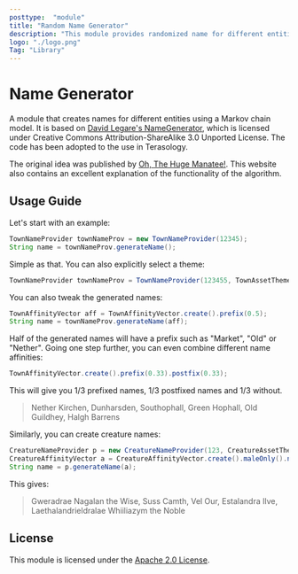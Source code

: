 ```yaml
---
posttype:  "module"  
title: "Random Name Generator"
description: "This module provides randomized name for different entities."
logo: "./logo.png"
Tag: "Library"
---
```

# Name Generator

A module that creates names for different entities using a Markov chain model.
It is based on [David Legare's NameGenerator](https://github.com/excaliburHisSheath/NameGenerator), which is licensed under Creative Commons Attribution-ShareAlike 3.0 Unported License.
The code has been adopted to the use in Terasology.

The original idea was published by [Oh, The Huge Manatee!](http://ohthehugemanatee.net/2009/10/the-magical-word-o-matic-or-markov-text-analysis-for-fun-and-non-profit/).
This website also contains an excellent explanation of the functionality of the algorithm.

## Usage Guide

Let's start with an example:

```java
TownNameProvider townNameProv = new TownNameProvider(12345);
String name = townNameProv.generateName();
```

Simple as that. You can also explicitly select a theme:

```java
TownNameProvider townNameProv = TownNameProvider(123455, TownAssetTheme.FANTASY);
```

You can also tweak the generated names:

```java
TownAffinityVector aff = TownAffinityVector.create().prefix(0.5);
String name = townNameProv.generateName(aff);
```

Half of the generated names will have a prefix such as "Market", "Old" or "Nether".
Going one step further, you can even combine different name affinities:

```java
TownAffinityVector.create().prefix(0.33).postfix(0.33);
```

This will give you 1/3 prefixed names, 1/3 postfixed names and 1/3 without.

>Nether Kirchen,
>Dunharsden,
>Southophall,
>Green Hophall,
>Old Guildhey,
>Halgh Barrens

Similarly, you can create creature names:

```java
CreatureNameProvider p = new CreatureNameProvider(123, CreatureAssetTheme.ELVEN);
CreatureAffinityVector a = CreatureAffinityVector.create().maleOnly().nobility(0.5);
String name = p.generateName(a);
```

This gives:

>Gweradrae Nagalan the Wise,
>Suss Camth,
>Vel Our,
>Estalandra Ilve,
>Laethalandrieldralae Whiiliazym the Noble

## License

This module is licensed under the [Apache 2.0 License](http://www.apache.org/licenses/LICENSE-2.0.html).
